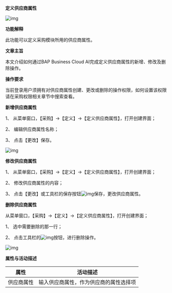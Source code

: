 **定义供应商属性**

![img](file:///C:\Users\ADMINI~1\AppData\Local\Temp\ksohtml\wpsE384.tmp.png)

**功能解释**

此功能可以定义采购模块所用的供应商属性。

**文章主旨**

本文介绍如何通过BAP Business Cloud AI完成定义供应商属性的新增、修改及删除操作。

**操作要求**

当前登录用户须拥有对供应商属性创建、更改或删除的操作权限，如何设置该权限请在采购权限相关章节中搜索查看。

**新增供应商属性**

1、 从菜单窗口，【采购】->【定义】->【定义供应商属性】，打开创建界面；

2、 编辑供应商属性名称；

3、 点击【更改】保存。

![img](D:\Backup\桌面\图片\定义供应商属性1.jpg) 

**修改供应商属性**

1、 从菜单窗口，【采购】->【定义】->【定义供应商属性】，打开创建界面；

2、 修改供应商属性的内容；

3、 点击【更改】或工具栏的保存按钮![img](file:///C:\Users\ADMINI~1\AppData\Local\Temp\ksohtml\wpsE386.tmp.jpg)保存，更改供应商属性。

**删除供应商属性**

从菜单窗口，【采购】->【定义】->【定义供应商属性】，打开创建界面；

1、 选中需要删除的那一行；

2、 点击工具栏的![img](file:///C:\Users\ADMINI~1\AppData\Local\Temp\ksohtml\wpsE387.tmp.jpg)按钮，进行删除操作。

![img](D:\Backup\桌面\图片\定义供应商属性2.jpg) 

**属性与活动描述**

| **属性**   | **活动描述**                           |
| ---------- | -------------------------------------- |
| 供应商属性 | 输入供应商属性，作为供应商的属性选择项 |

 

 

 

 